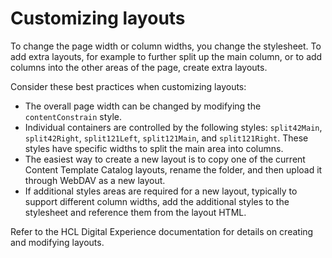 # Customizing layouts

To change the page width or column widths, you change the stylesheet. To add extra layouts, for example to further split up the main column, or to add columns into the other areas of the page, create extra layouts.

Consider these best practices when customizing layouts:

-   The overall page width can be changed by modifying the `contentConstrain` style.
-   Individual containers are controlled by the following styles: `split42Main`, `split42Right`, `split121Left`, `split121Main`, and `split121Right`. These styles have specific widths to split the main area into columns.
-   The easiest way to create a new layout is to copy one of the current Content Template Catalog layouts, rename the folder, and then upload it through WebDAV as a new layout.
-   If additional styles areas are required for a new layout, typically to support different column widths, add the additional styles to the stylesheet and reference them from the layout HTML.

Refer to the HCL Digital Experience documentation for details on creating and modifying layouts.


